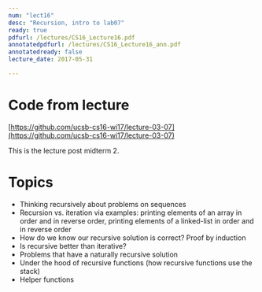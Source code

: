 ```yaml
---
num: "lect16"
desc: "Recursion, intro to lab07"
ready: true
pdfurl: /lectures/CS16_Lecture16.pdf
annotatedpdfurl: /lectures/CS16_Lecture16_ann.pdf 
annotatedready: false
lecture_date: 2017-05-31 

---
```

# Code from lecture
[https://github.com/ucsb-cs16-wi17/lecture-03-07](https://github.com/ucsb-cs16-wi17/lecture-03-07)

This is the lecture post midterm 2.

# Topics
* Thinking recursively about problems on sequences
* Recursion vs. iteration via examples: printing elements of an array in order and in reverse order, printing elements of a linked-list in order and in reverse order
* How do we know our recursive solution is correct? Proof by induction
* Is recursive better than iterative?
* Problems that have a naturally recursive solution
* Under the hood of recursive functions (how recursive functions use the stack)
* Helper functions

